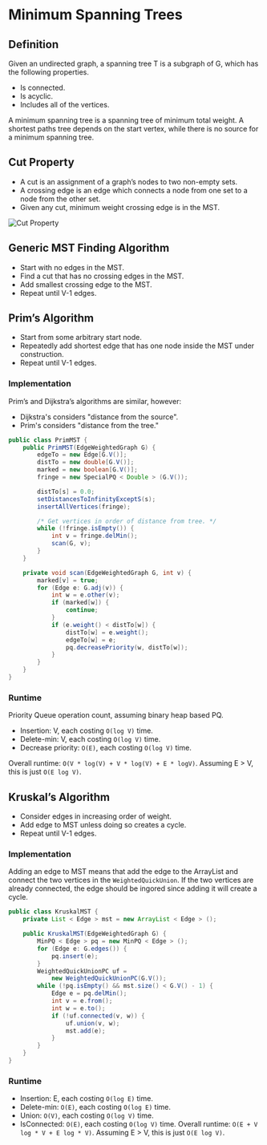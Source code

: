 # Minimum Spanning Trees

## Definition

Given an undirected graph, a spanning tree T is a subgraph of G, which has the following properties.
* Is connected.
* Is acyclic.
* Includes all of the vertices.

A minimum spanning tree is a spanning tree of minimum total weight.
A shortest paths tree depends on the start vertex, while there is no source for a minimum spanning tree.

## Cut Property

* A cut is an assignment of a graph’s nodes to two non-empty sets.
* A crossing edge is an edge which connects a node from one set to a node from the other set.
* Given any cut, minimum weight crossing edge is in the MST.

![Cut Property](https://joshhug.gitbooks.io/hug61b/content/assets/Screen%20Shot%202019-04-14%20at%208.57.22%20PM.png)

## Generic MST Finding Algorithm

* Start with no edges in the MST.
* Find a cut that has no crossing edges in the MST. 
* Add smallest crossing edge to the MST.
* Repeat until V-1 edges.

## Prim’s Algorithm

* Start from some arbitrary start node.
* Repeatedly add shortest edge that has one node inside the MST under construction.
* Repeat until V-1 edges.

### Implementation

Prim’s and Dijkstra’s algorithms are similar, however:
* Dijkstra's considers "distance from the source".
* Prim's considers "distance from the tree."

```java
public class PrimMST {
    public PrimMST(EdgeWeightedGraph G) {
        edgeTo = new Edge[G.V()];
        distTo = new double[G.V()];
        marked = new boolean[G.V()];
        fringe = new SpecialPQ < Double > (G.V());

        distTo[s] = 0.0;
        setDistancesToInfinityExceptS(s);
        insertAllVertices(fringe);

        /* Get vertices in order of distance from tree. */
        while (!fringe.isEmpty()) {
            int v = fringe.delMin();
            scan(G, v);
        }
    }

    private void scan(EdgeWeightedGraph G, int v) {
        marked[v] = true;
        for (Edge e: G.adj(v)) {
            int w = e.other(v);
            if (marked[w]) {
                continue;
            }
            if (e.weight() < distTo[w]) {
                distTo[w] = e.weight();
                edgeTo[w] = e;
                pq.decreasePriority(w, distTo[w]);
            }
        }
    }
}
```

### Runtime

Priority Queue operation count, assuming binary heap based PQ.
* Insertion: V, each costing `O(log V)` time.
* Delete-min: V, each costing `O(log V)` time.
* Decrease priority: `O(E)`, each costing `O(log V)` time.

Overall runtime: `O(V * log(V) + V * log(V) + E * logV)`.
Assuming E > V, this is just `O(E log V)`.

## Kruskal’s Algorithm

* Consider edges in increasing order of weight.
* Add edge to MST unless doing so creates a cycle.
* Repeat until V-1 edges.

### Implementation

Adding an edge to MST means that add the edge to the ArrayList and connect the two vertices in the `WeightedQuickUnion`. If the two vertices are already connected, the edge should be ingored since adding it will create a cycle.

```java
public class KruskalMST {
    private List < Edge > mst = new ArrayList < Edge > ();

    public KruskalMST(EdgeWeightedGraph G) {
        MinPQ < Edge > pq = new MinPQ < Edge > ();
        for (Edge e: G.edges()) {
            pq.insert(e);
        }
        WeightedQuickUnionPC uf =
            new WeightedQuickUnionPC(G.V());
        while (!pq.isEmpty() && mst.size() < G.V() - 1) {
            Edge e = pq.delMin();
            int v = e.from();
            int w = e.to();
            if (!uf.connected(v, w)) {
                uf.union(v, w);
                mst.add(e);
            }
        }
    }
}
```

### Runtime

* Insertion: E, each costing `O(log E)` time.
* Delete-min: `O(E)`, each costing `O(log E)` time.
* Union: `O(V)`, each costing `O(log V)` time.
* IsConnected: `O(E)`, each costing `O(log V)` time.
Overall runtime: `O(E + V log * V + E log * V)`.
Assuming E > V, this is just `O(E log V)`.